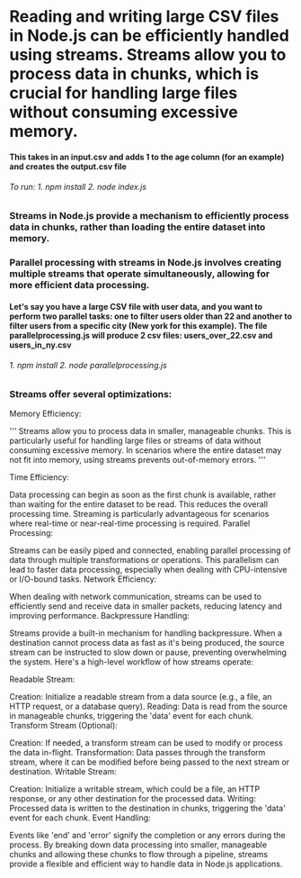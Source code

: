 # Reading and writing large CSV files in Node.js can be efficiently handled using streams. Streams allow you to process data in chunks, which is crucial for handling large files without consuming excessive memory.

#### This takes in an input.csv and adds 1 to the age column (for an example) and creates the output.csv file

###### To run: 1. npm install 2. node index.js

### Streams in Node.js provide a mechanism to efficiently process data in chunks, rather than loading the entire dataset into memory.

### Parallel processing with streams in Node.js involves creating multiple streams that operate simultaneously, allowing for more efficient data processing.

#### Let's say you have a large CSV file with user data, and you want to perform two parallel tasks: one to filter users older than 22 and another to filter users from a specific city (New york for this example). The file parallelprocessing.js will produce 2 csv files: users_over_22.csv and users_in_ny.csv

###### 1. npm install 2. node parallelprocessing.js

### Streams offer several optimizations:

Memory Efficiency:

''' Streams allow you to process data in smaller, manageable chunks. This is particularly useful for handling large files or streams of data without consuming excessive memory.
In scenarios where the entire dataset may not fit into memory, using streams prevents out-of-memory errors. '''

Time Efficiency:

Data processing can begin as soon as the first chunk is available, rather than waiting for the entire dataset to be read. This reduces the overall processing time.
Streaming is particularly advantageous for scenarios where real-time or near-real-time processing is required.
Parallel Processing:

Streams can be easily piped and connected, enabling parallel processing of data through multiple transformations or operations.
This parallelism can lead to faster data processing, especially when dealing with CPU-intensive or I/O-bound tasks.
Network Efficiency:

When dealing with network communication, streams can be used to efficiently send and receive data in smaller packets, reducing latency and improving performance.
Backpressure Handling:

Streams provide a built-in mechanism for handling backpressure. When a destination cannot process data as fast as it's being produced, the source stream can be instructed to slow down or pause, preventing overwhelming the system.
Here's a high-level workflow of how streams operate:

Readable Stream:

Creation: Initialize a readable stream from a data source (e.g., a file, an HTTP request, or a database query).
Reading: Data is read from the source in manageable chunks, triggering the 'data' event for each chunk.
Transform Stream (Optional):

Creation: If needed, a transform stream can be used to modify or process the data in-flight.
Transformation: Data passes through the transform stream, where it can be modified before being passed to the next stream or destination.
Writable Stream:

Creation: Initialize a writable stream, which could be a file, an HTTP response, or any other destination for the processed data.
Writing: Processed data is written to the destination in chunks, triggering the 'data' event for each chunk.
Event Handling:

Events like 'end' and 'error' signify the completion or any errors during the process.
By breaking down data processing into smaller, manageable chunks and allowing these chunks to flow through a pipeline, streams provide a flexible and efficient way to handle data in Node.js applications.
